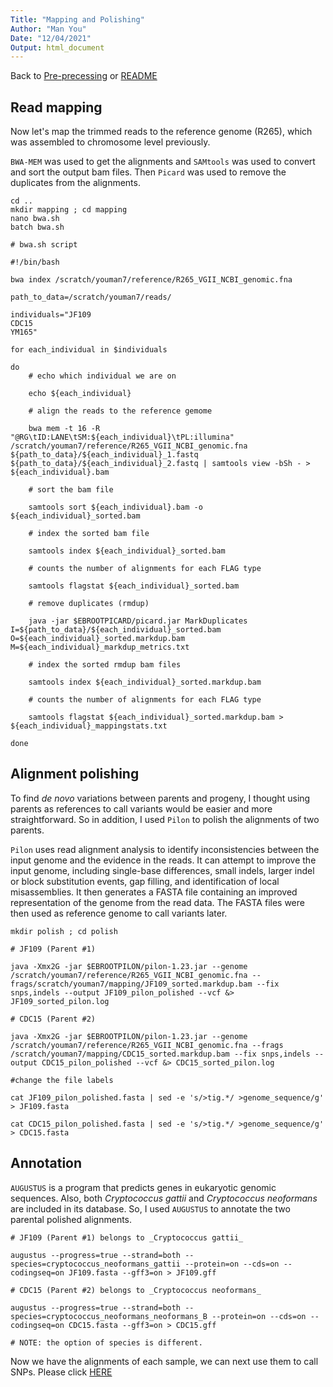 ```yaml
---
Title: "Mapping and Polishing"
Author: "Man You"
Date: "12/04/2021"
Output: html_document
---
```

Back to [Pre-precessing](1_pre_processing.md) or [README](README.md)

## Read mapping

Now let's map the trimmed reads to the reference genome (R265), which was assembled to chromosome level previously.

```BWA-MEM``` was used to get the alignments and ```SAMtools``` was used to convert and sort the output bam files. Then ```Picard``` was used to remove the duplicates from the alignments. 

```{bash}
cd ..
mkdir mapping ; cd mapping
nano bwa.sh
batch bwa.sh
```

```{bash}
# bwa.sh script

#!/bin/bash

bwa index /scratch/youman7/reference/R265_VGII_NCBI_genomic.fna

path_to_data=/scratch/youman7/reads/

individuals="JF109
CDC15
YM165"

for each_individual in $individuals

do
    # echo which individual we are on                                           
                        
    echo ${each_individual}

    # align the reads to the reference gemome                                    
                        
    bwa mem -t 16 -R "@RG\tID:LANE\tSM:${each_individual}\tPL:illumina" /scratch/youman7/reference/R265_VGII_NCBI_genomic.fna ${path_to_data}/${each_individual}_1.fastq ${path_to_data}/${each_individual}_2.fastq | samtools view -bSh - > ${each_individual}.bam

    # sort the bam file                                                         
                        
    samtools sort ${each_individual}.bam -o ${each_individual}_sorted.bam

    # index the sorted bam file                                                 
                        
    samtools index ${each_individual}_sorted.bam
    
    # counts the number of alignments for each FLAG type
    
    samtools flagstat ${each_individual}_sorted.bam
    
    # remove duplicates (rmdup)
    
    java -jar $EBROOTPICARD/picard.jar MarkDuplicates I=${path_to_data}/${each_individual}_sorted.bam O=${each_individual}_sorted.markdup.bam M=${each_individual}_markdup_metrics.txt

    # index the sorted rmdup bam files
    
    samtools index ${each_individual}_sorted.markdup.bam
    
    # counts the number of alignments for each FLAG type
    
    samtools flagstat ${each_individual}_sorted.markdup.bam > ${each_individual}_mappingstats.txt
              
done
```

## Alignment polishing

To find _de novo_ variations between parents and progeny, I thought using parents as references to call variants would be easier and more straightforward. So in addition, I used ```Pilon``` to polish the alignments of two parents. 

```Pilon``` uses read alignment analysis to identify inconsistencies between the input genome and the evidence in the reads. It can attempt to improve the input genome, including single-base differences, small indels, larger indel or block substitution events, gap filling, and identification of local misassemblies. It then generates a FASTA file containing an improved representation of the genome from the read data. The FASTA files were then used as reference genome to call variants later.

```{bash}
mkdir polish ; cd polish

# JF109 (Parent #1)

java -Xmx2G -jar $EBROOTPILON/pilon-1.23.jar --genome /scratch/youman7/reference/R265_VGII_NCBI_genomic.fna -- frags/scratch/youman7/mapping/JF109_sorted.markdup.bam --fix snps,indels --output JF109_pilon_polished --vcf &> JF109_sorted_pilon.log

# CDC15 (Parent #2)

java -Xmx2G -jar $EBROOTPILON/pilon-1.23.jar --genome /scratch/youman7/reference/R265_VGII_NCBI_genomic.fna --frags /scratch/youman7/mapping/CDC15_sorted.markdup.bam --fix snps,indels --output CDC15_pilon_polished --vcf &> CDC15_sorted_pilon.log

#change the file labels

cat JF109_pilon_polished.fasta | sed -e 's/>tig.*/ >genome_sequence/g' > JF109.fasta

cat CDC15_pilon_polished.fasta | sed -e 's/>tig.*/ >genome_sequence/g' > CDC15.fasta
```

## Annotation

```AUGUSTUS``` is a program that predicts genes in eukaryotic genomic sequences. Also, both _Cryptococcus gattii_ and _Cryptococcus neoformans_ are included in its database. So, I used ```AUGUSTUS``` to annotate the two parental polished alignments.

```{bash}
# JF109 (Parent #1) belongs to _Cryptococcus gattii_

augustus --progress=true --strand=both --species=cryptococcus_neoformans_gattii --protein=on --cds=on --codingseq=on JF109.fasta --gff3=on > JF109.gff

# CDC15 (Parent #2) belongs to _Cryptococcus neoformans_

augustus --progress=true --strand=both --species=cryptococcus_neoformans_neoformans_B --protein=on --cds=on --codingseq=on CDC15.fasta --gff3=on > CDC15.gff

# NOTE: the option of species is different. 
```

Now we have the alignments of each sample, we can next use them to call SNPs. Please click [HERE](3_variant_calling.md)


